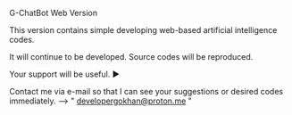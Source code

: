 G-ChatBot Web Version

This version contains simple developing web-based artificial intelligence codes. 

It will continue to be developed. Source codes will be reproduced. 

Your support will be useful.
►

Contact me via e-mail so that I can see your suggestions or desired codes immediately.  -->   " developergokhan@proton.me "
